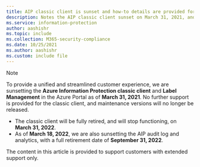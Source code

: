 ```yaml
---
title: AIP classic client is sunset and how-to details are provided for those with extended support only.
description: Notes the AIP classic client sunset on March 31, 2021, and provides links for next steps and more information for customers with extended support.
ms.service: information-protection
author: aashishr
ms.topic: include
ms.collection: M365-security-compliance
ms.date: 10/25/2021
ms.author: aashishr
ms.custom: include file
---
```


>[!NOTE] 
> To provide a unified and streamlined customer experience, we are sunsetting the **Azure Information Protection classic client** and **Label Management** in the Azure Portal as of **March 31, 2021**. No further support is provided for the classic client, and maintenance versions will no longer be released.
>
>- The classic client will be fully retired, and will stop functioning, on **March 31, 2022**.
>- As of **March 18, 2022**, we are also sunsetting the AIP audit log and analytics, with a full retirement date of **September 31, 2022**.
>
> The content in this article is provided to support customers with extended support only.
>
